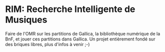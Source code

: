 # RIM: Recherche Intelligente de Musiques

Faire de l'OMR sur les partitions de Gallica, la bibliothèque numérique de la BnF, et jouer ces partitions dans Gallica. 
Un projet entièrement fondé sur des briques libres, plus d'infos à venir ;-)
